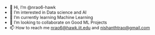 - 👋 Hi, I’m @nrao6-hawk
- 👀 I’m interested in Data science and AI
- 🌱 I’m currently learning Machine Learning
- 💞️ I’m looking to collaborate on Good ML Projects
- 📫 How to reach me nrao6@hawk.iit.edu and nishanthtrao@gmail.com

<!---
nrao6-hawk/nrao6-hawk is a ✨ special ✨ repository because its `README.md` (this file) appears on your GitHub profile.
You can click the Preview link to take a look at your changes.
--->
